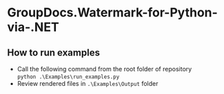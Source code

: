 # GroupDocs.Watermark-for-Python-via-.NET


## How to run examples

* Call the following command from the root folder of repository   
`python .\Examples\run_examples.py`
* Review rendered files in `.\Examples\Output` folder